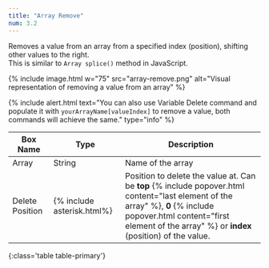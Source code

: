 ```yaml
---
title: "Array Remove"
num: 3.2
---
```


Removes a value from an array from a specified index (position), shifting other values to the right.\
This is similar to `Array splice()` method in JavaScript.

{% include image.html w="75" src="array-remove.png" alt="Visual representation of removing a value from an array" %}

{% include alert.html text="You can also use Variable Delete command and populate it with <code>yourArrayName[valueIndex]</code> to remove a value, both commands will achieve the same." type="info" %} 

| Box Name | Type | Description | 
|-------|--------|--------
|Array	|String	| Name of the array
|Delete Position|{% include asterisk.html%}|Position to delete the value at. Can be **top** {% include popover.html content="last element of the array" %}, **0** {% include popover.html content="first element of the array" %} or **index** (position) of the value.  
{:class='table table-primary'}









